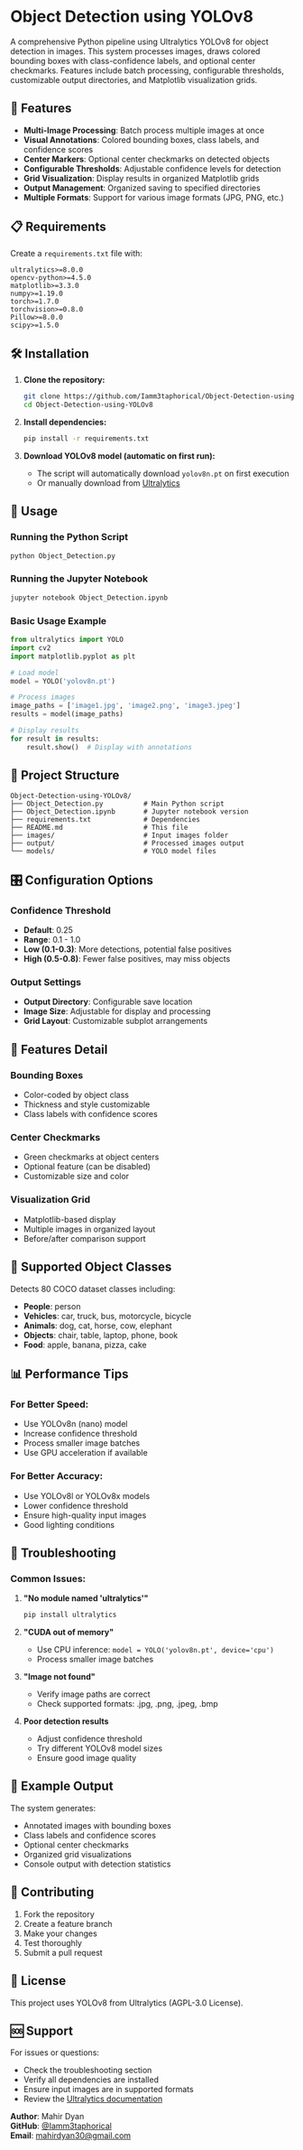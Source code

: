 # Object Detection using YOLOv8

A comprehensive Python pipeline using Ultralytics YOLOv8 for object detection in images. This system processes images, draws colored bounding boxes with class-confidence labels, and optional center checkmarks. Features include batch processing, configurable thresholds, customizable output directories, and Matplotlib visualization grids.

## 🚀 Features

- **Multi-Image Processing**: Batch process multiple images at once
- **Visual Annotations**: Colored bounding boxes, class labels, and confidence scores
- **Center Markers**: Optional center checkmarks on detected objects
- **Configurable Thresholds**: Adjustable confidence levels for detection
- **Grid Visualization**: Display results in organized Matplotlib grids
- **Output Management**: Organized saving to specified directories
- **Multiple Formats**: Support for various image formats (JPG, PNG, etc.)

## 📋 Requirements

Create a `requirements.txt` file with:

```
ultralytics>=8.0.0
opencv-python>=4.5.0
matplotlib>=3.3.0
numpy>=1.19.0
torch>=1.7.0
torchvision>=0.8.0
Pillow>=8.0.0
scipy>=1.5.0
```

## 🛠️ Installation

1. **Clone the repository:**
   ```bash
   git clone https://github.com/Iamm3taphorical/Object-Detection-using-YOLOv8.git
   cd Object-Detection-using-YOLOv8
   ```

2. **Install dependencies:**
   ```bash
   pip install -r requirements.txt
   ```

3. **Download YOLOv8 model (automatic on first run):**
   - The script will automatically download `yolov8n.pt` on first execution
   - Or manually download from [Ultralytics](https://github.com/ultralytics/ultralytics)

## 🎯 Usage

### Running the Python Script

```bash
python Object_Detection.py
```

### Running the Jupyter Notebook

```bash
jupyter notebook Object_Detection.ipynb
```

### Basic Usage Example

```python
from ultralytics import YOLO
import cv2
import matplotlib.pyplot as plt

# Load model
model = YOLO('yolov8n.pt')

# Process images
image_paths = ['image1.jpg', 'image2.png', 'image3.jpeg']
results = model(image_paths)

# Display results
for result in results:
    result.show()  # Display with annotations
```

## 📁 Project Structure

```
Object-Detection-using-YOLOv8/
├── Object_Detection.py          # Main Python script
├── Object_Detection.ipynb       # Jupyter notebook version
├── requirements.txt             # Dependencies
├── README.md                    # This file
├── images/                      # Input images folder
├── output/                      # Processed images output
└── models/                      # YOLO model files
```

## 🎛️ Configuration Options

### Confidence Threshold
- **Default**: 0.25
- **Range**: 0.1 - 1.0
- **Low (0.1-0.3)**: More detections, potential false positives
- **High (0.5-0.8)**: Fewer false positives, may miss objects

### Output Settings
- **Output Directory**: Configurable save location
- **Image Size**: Adjustable for display and processing
- **Grid Layout**: Customizable subplot arrangements

## 🎨 Features Detail

### Bounding Boxes
- Color-coded by object class
- Thickness and style customizable
- Class labels with confidence scores

### Center Checkmarks
- Green checkmarks at object centers
- Optional feature (can be disabled)
- Customizable size and color

### Visualization Grid
- Matplotlib-based display
- Multiple images in organized layout
- Before/after comparison support

## 🔧 Supported Object Classes

Detects 80 COCO dataset classes including:
- **People**: person
- **Vehicles**: car, truck, bus, motorcycle, bicycle
- **Animals**: dog, cat, horse, cow, elephant
- **Objects**: chair, table, laptop, phone, book
- **Food**: apple, banana, pizza, cake

## 📊 Performance Tips

### For Better Speed:
- Use YOLOv8n (nano) model
- Increase confidence threshold
- Process smaller image batches
- Use GPU acceleration if available

### For Better Accuracy:
- Use YOLOv8l or YOLOv8x models
- Lower confidence threshold
- Ensure high-quality input images
- Good lighting conditions

## 🐛 Troubleshooting

### Common Issues:

1. **"No module named 'ultralytics'"**
   ```bash
   pip install ultralytics
   ```

2. **"CUDA out of memory"**
   - Use CPU inference: `model = YOLO('yolov8n.pt', device='cpu')`
   - Process smaller image batches

3. **"Image not found"**
   - Verify image paths are correct
   - Check supported formats: .jpg, .png, .jpeg, .bmp

4. **Poor detection results**
   - Adjust confidence threshold
   - Try different YOLOv8 model sizes
   - Ensure good image quality

## 📝 Example Output

The system generates:
- Annotated images with bounding boxes
- Class labels and confidence scores
- Optional center checkmarks
- Organized grid visualizations
- Console output with detection statistics

## 🤝 Contributing

1. Fork the repository
2. Create a feature branch
3. Make your changes
4. Test thoroughly
5. Submit a pull request

## 📄 License

This project uses YOLOv8 from Ultralytics (AGPL-3.0 License).

## 🆘 Support

For issues or questions:
- Check the troubleshooting section
- Verify all dependencies are installed
- Ensure input images are in supported formats
- Review the [Ultralytics documentation](https://docs.ultralytics.com/)

**Author**: Mahir Dyan  
**GitHub**: [@Iamm3taphorical](https://github.com/Iamm3taphorical)  
**Email**: mahirdyan30@gmail.com

